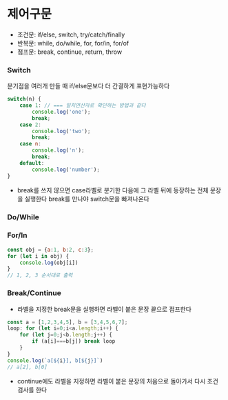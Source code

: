 # 제어구문

- 조건문: if/else, switch, try/catch/finally   
- 반복문: while, do/while, for, for/in, for/of   
- 점프문: break, continue, return, throw   

### Switch   
분기점을 여러개 만들 때 if/else문보다 더 간결하게 표현가능하다   
```javascript
switch(n) {
    case 1: // === 일치연산자로 확인하는 방법과 같다
        console.log('one');
        break;
    case 2: 
        console.log('two');
        break;
    case n: 
        console.log('n');
        break;
    default: 
        console.log('number');
}
```
- break를 쓰지 않으면 case라벨로 분기한 다음에 그 라벨 뒤에 등장하는 전체 문장을 실행한다 break를 만나야 switch문을 빠져나온다   

### Do/While   

### For/In
```javascript
const obj = {a:1, b:2, c:3};
for (let i in obj) {
    console.log(obj[i])
}
// 1, 2, 3 순서대로 출력
```

### Break/Continue   
- 라벨을 지정한 break문을 실행하면 라벨이 붙은 문장 끝으로 점프한다   
```javascript
const a = [1,2,3,4,5], b = [3,4,5,6,7];
loop: for (let i=0;i<a.length;i++) {
    for (let j=0;j<b.length;j++) {
        if (a[i]===b[j]) break loop
    }
}
console.log(`a[${i}], b[${j}]`)
// a[2], b[0]
```
- continue에도 라벨을 지정하면 라벨이 붙은 문장의 처음으로 돌아가서 다시 조건 검사를 한다   
